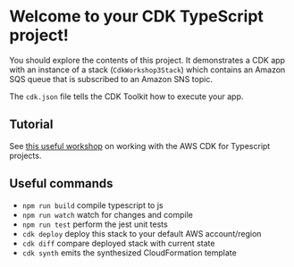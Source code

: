 # Welcome to your CDK TypeScript project!

You should explore the contents of this project. It demonstrates a CDK app with an instance of a stack (`CdkWorkshop3Stack`)
which contains an Amazon SQS queue that is subscribed to an Amazon SNS topic.

The `cdk.json` file tells the CDK Toolkit how to execute your app.

## Tutorial  
See [this useful workshop](https://cdkworkshop.com/20-typescript.html) on working with the AWS CDK for Typescript projects.


## Useful commands

 * `npm run build`   compile typescript to js
 * `npm run watch`   watch for changes and compile
 * `npm run test`    perform the jest unit tests
 * `cdk deploy`      deploy this stack to your default AWS account/region
 * `cdk diff`        compare deployed stack with current state
 * `cdk synth`       emits the synthesized CloudFormation template
